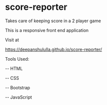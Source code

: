 
# score-reporter

Takes care of keeping score in a 2 player game

This is a responsive front end application

Visit at

https://deepanshululla.github.io/score-reporter/

Tools Used:

-- HTML

-- CSS

-- Bootstrap

-- JavaScript


